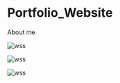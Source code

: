 # Portfolio_Website
About me.

![wss](https://user-images.githubusercontent.com/53565103/201489852-ec5e339d-1c82-4613-81c5-7ffc0bfeb41a.png)

![wss](https://user-images.githubusercontent.com/53565103/201489871-132e39dd-bd99-4353-b4cf-a51726c0433e.png)

![wss](https://user-images.githubusercontent.com/53565103/201489890-14e10870-995f-4ee7-a544-f55f34b8a486.png)
